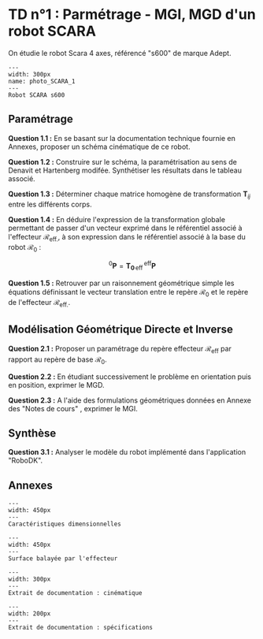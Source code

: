 # TD n°1 : Parmétrage - MGI, MGD d'un robot SCARA

On étudie le robot Scara 4 axes, référencé "s600" de marque Adept.

```{figure} img/TD1/photo_SCARA.png
---
width: 300px
name: photo_SCARA_1
--- 
Robot SCARA s600
```

## Paramétrage

**Question 1.1 :** En se basant sur la documentation technique fournie en Annexes, proposer un schéma cinématique de ce robot.

**Question 1.2 :** Construire sur le schéma, la paramétrisation au sens de Denavit et Hartenberg modifée. Synthétiser les résultats dans le tableau associé.

**Question 1.3 :** Déterminer chaque matrice homogène de transformation $\mathbf{T}_{ij}$ entre les différents corps.

**Question 1.4 :** En déduire l'expression de la transformation globale permettant de passer d'un vecteur exprimé dans le référentiel associé à l'effecteur $\mathcal{R}_{\text{eff.}}$, à son expression dans le référentiel associé à la base du robot $\mathcal{R}_0$ :

$$
\begin{equation}
{}^0\mathbf{P} = \mathbf{T_{0\,\text{eff}}} \, {}^\text{eff}\mathbf{P}
\end{equation}
$$

**Question 1.5 :** Retrouver par un raisonnement géométrique simple les équations définissant le vecteur translation entre le repère $\mathcal{R}_0$ et le repère de l'effecteur $\mathcal{R}_{\text{eff.}}$.

## Modélisation Géométrique Directe et Inverse

**Question 2.1 :** Proposer un paramétrage du repère effecteur $\mathcal{R}_{\text{eff}}$ par rapport au repère de base $\mathcal{R}_0$.

**Question 2.2 :** En étudiant successivement le problème en orientation puis en position, exprimer le MGD.

**Question 2.3 :** A l'aide des formulations géométriques données en Annexe des "Notes de cours" , exprimer le MGI.

## Synthèse

**Question 3.1 :** Analyser le modèle du robot implémenté dans l'application "RoboDK".

## Annexes

```{figure} img/TD1/vue_cote.png
---
width: 450px
--- 
Caractéristiques dimensionnelles
```

```{figure} img/TD1/volume.png
---
width: 450px
--- 
Surface balayée par l'effecteur
```

```{figure} img/TD1/cinematique.png
---
width: 300px
--- 
Extrait de documentation : cinématique
```

```{figure} img/TD1/specifications.png
---
width: 200px
--- 
Extrait de documentation : spécifications
```

